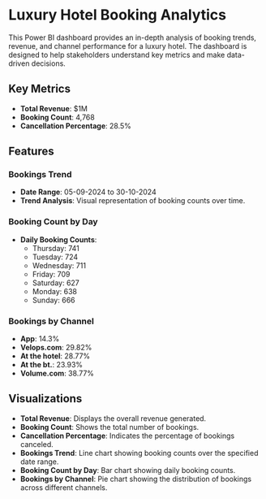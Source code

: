 # Luxury Hotel Booking Analytics

This Power BI dashboard provides an in-depth analysis of booking trends, revenue, and channel performance for a luxury hotel. The dashboard is designed to help stakeholders understand key metrics and make data-driven decisions.

## Key Metrics

- **Total Revenue**: $1M
- **Booking Count**: 4,768
- **Cancellation Percentage**: 28.5%

## Features

### Bookings Trend
- **Date Range**: 05-09-2024 to 30-10-2024
- **Trend Analysis**: Visual representation of booking counts over time.

### Booking Count by Day
- **Daily Booking Counts**: 
  - Thursday: 741
  - Tuesday: 724
  - Wednesday: 711
  - Friday: 709
  - Saturday: 627
  - Monday: 638
  - Sunday: 666

### Bookings by Channel
- **App**: 14.3%
- **Velops.com**: 29.82%
- **At the hotel**: 28.77%
- **At the bt.**: 23.93%
- **Volume.com**: 38.77%

## Visualizations

- **Total Revenue**: Displays the overall revenue generated.
- **Booking Count**: Shows the total number of bookings.
- **Cancellation Percentage**: Indicates the percentage of bookings canceled.
- **Bookings Trend**: Line chart showing booking counts over the specified date range.
- **Booking Count by Day**: Bar chart showing daily booking counts.
- **Bookings by Channel**: Pie chart showing the distribution of bookings across different channels.

